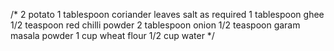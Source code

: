 /* 2 potato
 1 tablespoon coriander leaves
  salt as required 1 tablespoon
   ghee 1/2 teaspoon
    red chilli powder 2 tablespoon 
onion 1/2 teaspoon garam masala powder
1 cup wheat flour 
1/2 cup water */
